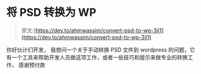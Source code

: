 # 将 PSD 转换为 WP

> 原文:[https://dev.to/ahmwassim/convert-psd-to-wp-3il1](https://dev.to/ahmwassim/convert-psd-to-wp-3il1)

你好伙计们开发，
我想问一个关于手动转换 PSD 文件到 wordpress 的问题，它有一个工具来帮助开发人员做这项工作，或者一些技巧和提示来做专业的转换工作，
感谢预付款